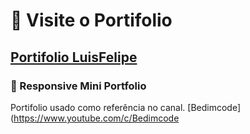 # 💼 Visite o Portifolio
## [Portifolio LuisFelipe](https://luisfelipeportfolio.netlify.app/)
### 💼 Responsive Mini Portfolio
Portifolio usado como referência no canal. [Bedimcode](https://www.youtube.com/c/Bedimcode
